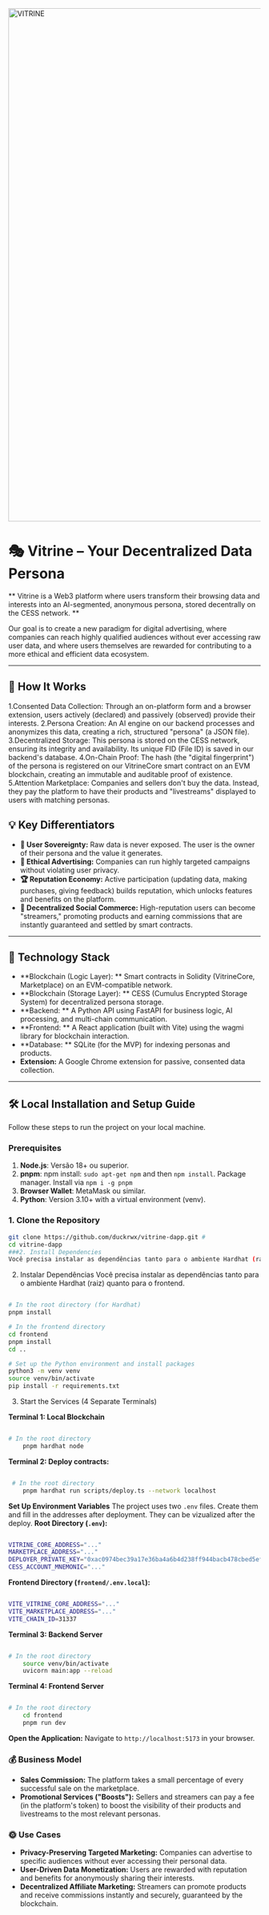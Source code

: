 
<img width="1024" height="1024" alt="VITRINE" src="https://github.com/user-attachments/assets/3872087c-7220-4bea-a0e4-3e40a4b605a7" />


# 🎭 Vitrine – Your Decentralized Data Persona

** Vitrine is a Web3 platform where users transform their browsing data and interests into an AI-segmented, anonymous persona, stored decentrally on the CESS network. **

Our goal is to create a new paradigm for digital advertising, where companies can reach highly qualified audiences without ever accessing raw user data, and where users themselves are rewarded for contributing to a more ethical and efficient data ecosystem.

---

## 🚀 How It Works

 1.Consented Data Collection: Through an on-platform form and a browser extension, users actively (declared) and passively (observed) provide their interests.
 2.Persona Creation: An AI engine on our backend processes and anonymizes this data, creating a rich, structured "persona" (a JSON file).
 3.Decentralized Storage: This persona is stored on the CESS network, ensuring its integrity and availability. Its unique FID (File ID) is saved in our backend's database.
 4.On-Chain Proof: The hash (the "digital fingerprint") of the persona is registered on our VitrineCore smart contract on an EVM blockchain, creating an immutable and auditable proof of existence.
 5.Attention Marketplace: Companies and sellers don't buy the data. Instead, they pay the platform to have their products and "livestreams" displayed to users with matching personas.

## 💡 Key Differentiators

* **👤 User Sovereignty:** Raw data is never exposed. The user is the owner of their persona and the value it generates.
* **🎯 Ethical Advertising:** Companies can run highly targeted campaigns without violating user privacy.
* **🏆 Reputation Economy:** Active participation (updating data, making purchases, giving feedback) builds reputation, which unlocks features and benefits on the platform.
* **📢 Decentralized Social Commerce:** High-reputation users can become "streamers," promoting products and earning commissions that are instantly guaranteed and settled by smart contracts.


---

## 🧱 Technology Stack

* **Blockchain (Logic Layer): ** Smart contracts in Solidity (VitrineCore, Marketplace) on an EVM-compatible network.
* **Blockchain (Storage Layer): ** CESS (Cumulus Encrypted Storage System) for decentralized persona storage.
* **Backend: ** A Python API using FastAPI for business logic, AI processing, and multi-chain communication.
* **Frontend: ** A React application (built with Vite) using the wagmi library for blockchain interaction.
* **Database: ** SQLite (for the MVP) for indexing personas and products.
* **Extension:** A Google Chrome extension for passive, consented data collection.

---

## 🛠️ Local Installation and Setup Guide

Follow these steps to run the project on your local machine.

### Prerequisites

1.  **Node.js**: Versão 18+ ou superior.
2.  **pnpm**: npm install: `sudo apt-get npm` and then `npm install`. Package manager. Install via `npm i -g pnpm`
3.  **Browser Wallet**: MetaMask ou similar.
4.  **Python**: Version 3.10+ with a virtual environment (venv).

### 1. Clone the Repository
```bash
git clone https://github.com/duckrwx/vitrine-dapp.git # 
cd vitrine-dapp
###2. Install Dependencies
Você precisa instalar as dependências tanto para o ambiente Hardhat (raiz) quanto para o frontend.
```
2. Instalar Dependências
Você precisa instalar as dependências tanto para o ambiente Hardhat (raiz) quanto para o frontend.

```Bash

# In the root directory (for Hardhat)
pnpm install

# In the frontend directory
cd frontend
pnpm install
cd .. 

# Set up the Python environment and install packages
python3 -m venv venv
source venv/bin/activate
pip install -r requirements.txt 
```
3. Start the Services (4 Separate Terminals)

**Terminal 1: Local Blockchain**

```bash

# In the root directory
    pnpm hardhat node
```
**Terminal 2: Deploy contracts:**

```bash

 # In the root directory
    pnpm hardhat run scripts/deploy.ts --network localhost
```
**Set Up Environment Variables**
The project uses two `.env` files. Create them and fill in the addresses after deployment. They can be vizualized after the deploy.
**Root Directory (`.env`):**

```bash

VITRINE_CORE_ADDRESS="..."
MARKETPLACE_ADDRESS="..."
DEPLOYER_PRIVATE_KEY="0xac0974bec39a17e36ba4a6b4d238ff944bacb478cbed5efcae784d7bf4f2ff80"
CESS_ACCOUNT_MNEMONIC="..."
```

**Frontend Directory (`frontend/.env.local`):**

```bash

VITE_VITRINE_CORE_ADDRESS="..."
VITE_MARKETPLACE_ADDRESS="..."
VITE_CHAIN_ID=31337
```

**Terminal 3: Backend Server**

```bash

# In the root directory
    source venv/bin/activate
    uvicorn main:app --reload
```



 **Terminal 4: Frontend Server**

```bash

# In the root directory
    cd frontend
    pnpm run dev
```

 **Open the Application:** Navigate to `http://localhost:5173` in your browser.

### 💰 Business Model
*   **Sales Commission:** The platform takes a small percentage of every successful sale on the marketplace.
*   **Promotional Services ("Boosts"):** Sellers and streamers can pay a fee (in the platform's token) to boost the visibility of their products and livestreams to the most relevant personas.

### 🌞 Use Cases
*   **Privacy-Preserving Targeted Marketing:** Companies can advertise to specific audiences without ever accessing their personal data.
*   **User-Driven Data Monetization:** Users are rewarded with reputation and benefits for anonymously sharing their interests.
*   **Decentralized Affiliate Marketing:** Streamers can promote products and receive commissions instantly and securely, guaranteed by the blockchain.

